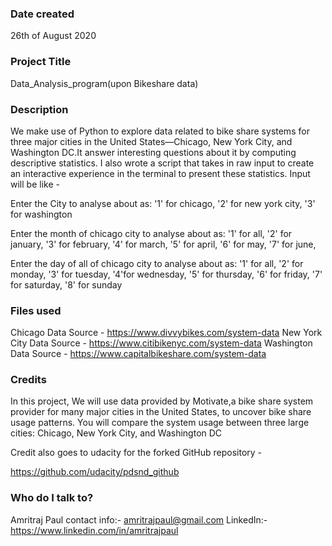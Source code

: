 ### Date created
26th of August 2020

### Project Title
Data_Analysis_program(upon Bikeshare data)

### Description
We make use of Python to explore data related to bike share systems for three major cities in the United States—Chicago, New York City, and Washington DC.It answer interesting questions about it by computing descriptive statistics. I also wrote a script that takes in raw input to create an interactive experience in the terminal to present these statistics.
Input will be like -
 
Enter the City to analyse about as:
'1' for chicago,
'2' for new york city,
'3' for washington

Enter the month of chicago city to analyse about as:
'1' for all,
'2' for january,
'3' for february,
'4' for march,
'5' for april,
'6' for may,
'7' for june,

Enter the day of all of chicago city to analyse about as:
'1' for all,
'2' for monday,
'3' for tuesday,
'4'for wednesday,
'5' for thursday,
'6' for friday,
'7' for saturday,
'8' for sunday


### Files used
Chicago Data Source - https://www.divvybikes.com/system-data
New York City Data Source - https://www.citibikenyc.com/system-data
Washington Data Source - https://www.capitalbikeshare.com/system-data

### Credits
In this project, We will use data provided by Motivate,a bike share system provider for many major cities in the United States, to uncover bike share usage patterns. You will compare the system usage between three large cities: Chicago, New York City, and Washington DC

Credit also goes to udacity for the forked GitHub repository - 

https://github.com/udacity/pdsnd_github

### Who do I talk to?
Amritraj Paul
contact info:- amritrajpaul@gmail.com
LinkedIn:- https://www.linkedin.com/in/amritrajpaul


